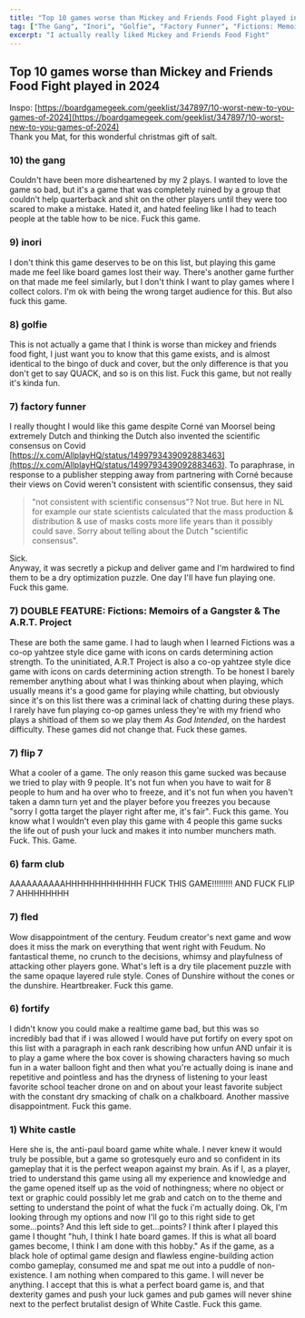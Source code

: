 ```yaml
---
title: "Top 10 games worse than Mickey and Friends Food Fight played in 2024"
tag: ["The Gang", "Inori", "Golfie", "Factory Funner", "Fictions: Memoirs of a Gangster", "The A.R.T. Project", "Farm Club", "Flip 7", "Fled", "Fortify", "The White Castle"]
excerpt: "I actually really liked Mickey and Friends Food Fight"
---
```


## Top 10 games worse than Mickey and Friends Food Fight played in 2024

Inspo: [https://boardgamegeek.com/geeklist/347897/10-worst-new-to-you-games-of-2024](https://boardgamegeek.com/geeklist/347897/10-worst-new-to-you-games-of-2024)  
Thank you Mat, for this wonderful christmas gift of salt.

### 10) the gang
Couldn't have been more disheartened by my 2 plays. I wanted to love the game so bad, but it's a game that was completely ruined by a group that couldn't help quarterback and shit on the other players until they were too scared to make a mistake. Hated it, and hated feeling like I had to teach people at the table how to be nice. Fuck this game.  

### 9) inori
I don't think this game deserves to be on this list, but playing this game made me feel like board games lost their way. There's another game further on that made me feel similarly, but I don't think I want to play games where I collect colors. I'm ok with being the wrong target audience for this. But also fuck this game.

### 8) golfie
This is not actually a game that I think is worse than mickey and friends food fight, I just want you to know that this game exists, and is almost identical to the bingo of duck and cover, but the only difference is that you don't get to say QUACK, and so is on this list. Fuck this game, but not really it's kinda fun.

### 7) factory funner
I really thought I would like this game despite Corné van Moorsel being extremely Dutch and thinking the Dutch also invented the scientific consensus on Covid [https://x.com/AllplayHQ/status/1499793439092883463](https://x.com/AllplayHQ/status/1499793439092883463). To paraphrase, in response to a publisher stepping away from partnering with Corné because their views on Covid weren't consistent with scientific consensus, they said 
> "not consistent with scientific consensus"? Not true. But here in NL for example our state scientists calculated that the mass production & distribution & use of masks costs more life years than it possibly could save. Sorry about telling about the Dutch "scientific consensus".

Sick.  
Anyway, it was secretly a pickup and deliver game and I'm hardwired to find them to be a dry optimization puzzle. One day I'll have fun playing one. Fuck this game.

### 7) DOUBLE FEATURE: Fictions: Memoirs of a Gangster & The A.R.T. Project 
These are both the same game. I had to laugh when I learned Fictions was a co-op yahtzee style dice game with icons on cards determining action strength. To the uninitiated, A.R.T Project is also a co-op yahtzee style dice game with icons on cards determining action strength. To be honest I barely remember anything about what I was thinking about when playing, which usually means it's a good game for playing while chatting, but obviously since it's on this list there was a criminal lack of chatting during these plays. I rarely have fun playing co-op games unless they're with my friend who plays a shitload of them so we play them _As God Intended_, on the hardest difficulty. These games did not change that. Fuck these games. 

### 7) flip 7
What a cooler of a game. The only reason this game sucked was because we tried to play with 9 people. It's not fun when you have to wait for 8 people to hum and ha over who to freeze, and it's not fun when you haven't taken a damn turn yet and the player before you freezes you because "sorry I gotta target the player right after me, it's fair". Fuck this game. You know what I wouldn't even play this game with 4 people this game sucks the life out of push your luck and makes it into number munchers math. Fuck. This. Game.

### 6) farm club
AAAAAAAAAAHHHHHHHHHHHHH FUCK THIS GAME!!!!!!!!! AND FUCK FLIP 7 AHHHHHHHH

### 7) fled
Wow disappointment of the century. Feudum creator's next game and wow does it miss the mark on everything that went right with Feudum. No fantastical theme, no crunch to the decisions, whimsy and playfulness of attacking other players gone. What's left is a dry tile placement puzzle with the same opaque layered rule style. Cones of Dunshire without the cones or the dunshire. Heartbreaker. Fuck this game.

### 6) fortify
I didn't know you could make a realtime game bad, but this was so incredibly bad that if i was allowed I would have put fortify on every spot on this list with a paragraph in each rank describing how unfun AND unfair it is to play a game where the box cover is showing characters having so much fun in a water balloon fight and then what you're actually doing is inane and repetitive and pointless and has the dryness of listening to your least favorite school teacher drone on and on about your least favorite subject with the constant dry smacking of chalk on a chalkboard. Another massive disappointment. Fuck this game.






### 1) White castle
Here she is, the anti-paul board game white whale. I never knew it would truly be possible, but a game so grotesquely euro and so confident in its gameplay that it is the perfect weapon against my brain. As if I, as a player, tried to understand this game using all my experience and knowledge and the game opened itself up as the void of nothingness; where no object or text or graphic could possibly let me grab and catch on to the theme and setting to understand the point of what the fuck i'm actually doing. Ok, I'm looking through my options and now I'll go to this right side to get some...points? And this left side to get...points? I think after I played this game I thought "huh, I think I hate board games. If this is what all board games become, I think I am done with this hobby." As if the game, as a black hole of optimal game design and flawless engine-building action combo gameplay, consumed me and spat me out into a puddle of non-existence. I am nothing when compared to this game. I will never be anything. I accept that this is what a perfect board game is, and that dexterity games and push your luck games and pub games will never shine next to the perfect brutalist design of White Castle. Fuck this game.

